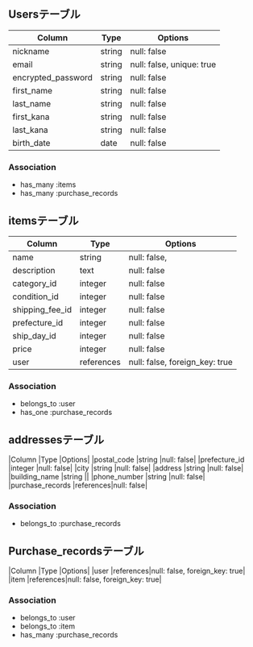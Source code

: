 ## Usersテーブル

|Column             |Type         |Options                  |
|-------------------|-------------|-------------------------|
|nickname           |string       |null: false              |
|email              |string       |null: false, unique: true|
|encrypted_password |string       |null: false              |
|first_name         |string       |null: false| 
|last_name          |string       |null: false|
|first_kana         |string       |null: false| 
|last_kana          |string       |null: false|
|birth_date         |date         |null: false|


### Association
- has_many :items
- has_many :purchase_records

## itemsテーブル

|Column             |Type         |Options                  |
|-------------------|-------------|-------------------------|
|name               |string       |null: false,|
|description        |text         |null: false |
|category_id        |integer      |null: false| 
|condition_id       |integer      |null: false|
|shipping_fee_id    |integer	    |null: false|
|prefecture_id      |integer	    |null: false|
|ship_day_id       |integer      |null: false|
|price              |integer	    |null: false|
|user               |references	  |null: false, foreign_key: true|



### Association
- belongs_to :user
- has_one :purchase_records

## addressesテーブル

|Column	          |Type	     |Options|
|postal_code	    |string	   |null: false|
|prefecture_id    |integer   |null: false|
|city	            |string	   |null: false|
|address	        |string	   |null: false|
|building_name    |string	   ||
|phone_number	    |string	   |null: false|
|purchase_records |references|null: false|


### Association
- belongs_to :purchase_records


## Purchase_recordsテーブル
|Column	      |Type	     |Options|
|user 	      |references|null: false, foreign_key: true|
|item 	      |references|null: false, foreign_key: true|

### Association
- belongs_to :user
- belongs_to :item
- has_many :purchase_records

